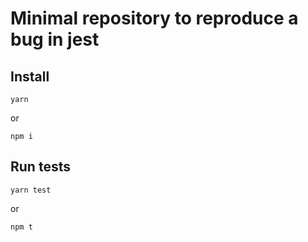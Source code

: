 Minimal repository to reproduce a bug in jest
=============================================

Install
-------
```
yarn
```
or
```
npm i
```

Run tests
---------
```
yarn test
```
or
```
npm t
```
